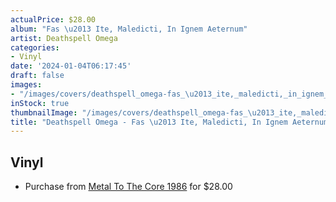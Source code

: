 ```yaml
---
actualPrice: $28.00
album: "Fas \u2013 Ite, Maledicti, In Ignem Aeternum"
artist: Deathspell Omega
categories:
- Vinyl
date: '2024-01-04T06:17:45'
draft: false
images:
- "/images/covers/deathspell_omega-fas_\u2013_ite,_maledicti,_in_ignem_aeternum.jpg"
inStock: true
thumbnailImage: "/images/covers/deathspell_omega-fas_\u2013_ite,_maledicti,_in_ignem_aeternum-thumb.jpg"
title: "Deathspell Omega - Fas \u2013 Ite, Maledicti, In Ignem Aeternum"
---
```


## Vinyl
* Purchase from [Metal To The Core 1986](https://metaltothecore1986.com/shop/deathspell-omega-fas-ite-maledicti-in-ignem-aeternum-12-gatefold-lp/) for $28.00
